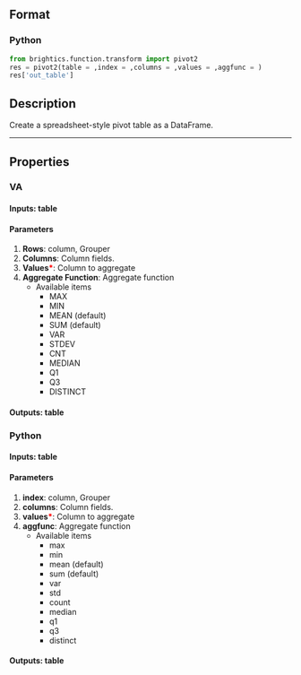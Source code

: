 ## Format
### Python
```python
from brightics.function.transform import pivot2
res = pivot2(table = ,index = ,columns = ,values = ,aggfunc = )
res['out_table']
```

## Description
Create a spreadsheet-style pivot table as a DataFrame.

---

## Properties
### VA
#### Inputs: table

#### Parameters
1. **Rows**: column, Grouper
2. **Columns**: Column fields.
3. **Values**<b style="color:red">*</b>: Column to aggregate
4. **Aggregate Function**: Aggregate function
   - Available items
      - MAX
      - MIN
      - MEAN (default)
      - SUM (default)
      - VAR
      - STDEV
      - CNT
      - MEDIAN
      - Q1
      - Q3
      - DISTINCT

#### Outputs: table

### Python
#### Inputs: table

#### Parameters
1. **index**: column, Grouper
2. **columns**: Column fields.
3. **values**<b style="color:red">*</b>: Column to aggregate
4. **aggfunc**: Aggregate function
   - Available items
      - max
      - min
      - mean (default)
      - sum (default)
      - var
      - std
      - count
      - median
      - q1
      - q3
      - distinct

#### Outputs: table

